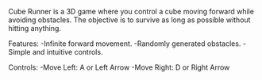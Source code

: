 Cube Runner is a 3D game where you control a cube moving forward while avoiding obstacles. The objective is to survive as long as possible without hitting anything.

Features:
-Infinite forward movement.
-Randomly generated obstacles.
-Simple and intuitive controls.

Controls:
-Move Left: A or Left Arrow
-Move Right: D or Right Arrow
